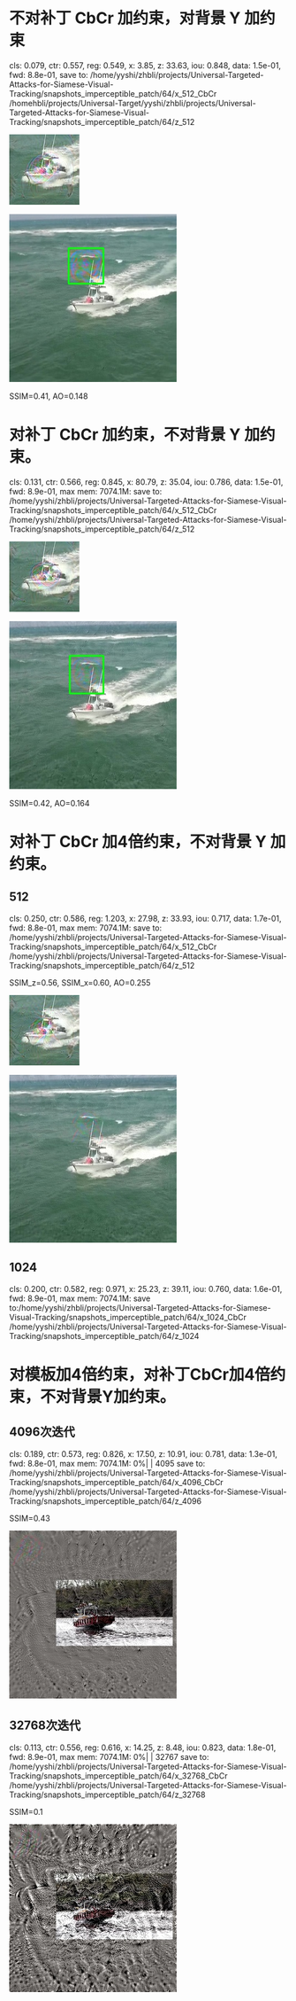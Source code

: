 # 不对补丁 CbCr 加约束，对背景 Y 加约束

cls: 0.079, ctr: 0.557, reg: 0.549, x: 3.85, z: 33.63, iou: 0.848, data: 1.5e-01, fwd: 8.8e-01, save to: /home/yyshi/zhbli/projects/Universal-Targeted-Attacks-for-Siamese-Visual-Tracking/snapshots_imperceptible_patch/64/x_512_CbCr /homehbli/projects/Universal-Target/yyshi/zhbli/projects/Universal-Targeted-Attacks-for-Siamese-Visual-Tracking/snapshots_imperceptible_patch/64/z_512

![](1_adv_template_img.jpg)

![](2_adv_search_img_pred.jpg)

SSIM=0.41, AO=0.148

# 对补丁 CbCr 加约束，不对背景 Y 加约束。

cls: 0.131, ctr: 0.566, reg: 0.845, x: 80.79, z: 35.04, iou: 0.786, data: 1.5e-01, fwd: 8.9e-01,  max mem: 7074.1M: save to: /home/yyshi/zhbli/projects/Universal-Targeted-Attacks-for-Siamese-Visual-Tracking/snapshots_imperceptible_patch/64/x_512_CbCr /home/yyshi/zhbli/projects/Universal-Targeted-Attacks-for-Siamese-Visual-Tracking/snapshots_imperceptible_patch/64/z_512
 
![](1_adv_template_img_1.jpg)

![](2_adv_search_img_pred_1.jpg)

SSIM=0.42, AO=0.164

# 对补丁 CbCr 加4倍约束，不对背景 Y 加约束。

## 512

cls: 0.250, ctr: 0.586, reg: 1.203, x: 27.98, z: 33.93, iou: 0.717, data: 1.7e-01, fwd: 8.8e-01,  max mem: 7074.1M: save to: /home/yyshi/zhbli/projects/Universal-Targeted-Attacks-for-Siamese-Visual-Tracking/snapshots_imperceptible_patch/64/x_512_CbCr /home/yyshi/zhbli/projects/Universal-Targeted-Attacks-for-Siamese-Visual-Tracking/snapshots_imperceptible_patch/64/z_512

SSIM_z=0.56, SSIM_x=0.60, AO=0.255

![](1_adv_template_img_2.jpg)

![](2_adv_search_img_2.jpg)

## 1024

cls: 0.200, ctr: 0.582, reg: 0.971, x: 25.23, z: 39.11, iou: 0.760, data: 1.6e-01, fwd: 8.9e-01,  max mem: 7074.1M:    save to:/home/yyshi/zhbli/projects/Universal-Targeted-Attacks-for-Siamese-Visual-Tracking/snapshots_imperceptible_patch/64/x_1024_CbCr /home/yyshi/zhbli/projects/Universal-Targeted-Attacks-for-Siamese-Visual-Tracking/snapshots_imperceptible_patch/64/z_1024

# 对模板加4倍约束，对补丁CbCr加4倍约束，不对背景Y加约束。

## 4096次迭代
cls: 0.189, ctr: 0.573, reg: 0.826, x: 17.50, z: 10.91, iou: 0.781, data: 1.3e-01, fwd: 8.8e-01,  max mem: 7074.1M:   0%| | 4095 save to: /home/yyshi/zhbli/projects/Universal-Targeted-Attacks-for-Siamese-Visual-Tracking/snapshots_imperceptible_patch/64/x_4096_CbCr /home/yyshi/zhbli/projects/Universal-Targeted-Attacks-for-Siamese-Visual-Tracking/snapshots_imperceptible_patch/64/z_4096

SSIM=0.43

![](ssim_4096.jpg)
## 32768次迭代
cls: 0.113, ctr: 0.556, reg: 0.616, x: 14.25, z: 8.48, iou: 0.823, data: 1.8e-01, fwd: 8.9e-01,  max mem: 7074.1M:   0%| | 32767 save to: /home/yyshi/zhbli/projects/Universal-Targeted-Attacks-for-Siamese-Visual-Tracking/snapshots_imperceptible_patch/64/x_32768_CbCr /home/yyshi/zhbli/projects/Universal-Targeted-Attacks-for-Siamese-Visual-Tracking/snapshots_imperceptible_patch/64/z_32768

SSIM=0.1

![](ssim.jpg)

